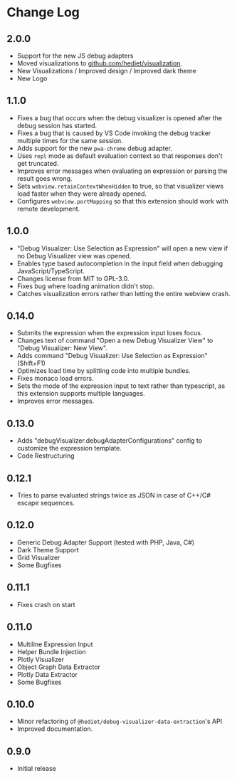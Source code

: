 # Change Log

## 2.0.0

-   Support for the new JS debug adapters
-   Moved visualizations to [github.com/hediet/visualization](https://github.com/hediet/visualization).
-   New Visualizations / Improved design / Improved dark theme
-   New Logo

## 1.1.0

-   Fixes a bug that occurs when the debug visualizer is opened after the debug session has started.
-   Fixes a bug that is caused by VS Code invoking the debug tracker multiple times for the same session.
-   Adds support for the new `pwa-chrome` debug adapter.
-   Uses `repl` mode as default evaluation context so that responses don't get truncated.
-   Improves error messages when evaluating an expression or parsing the result goes wrong.
-   Sets `webview.retainContextWhenHidden` to true, so that visualizer views load faster when they were already opened.
-   Configures `webview.portMapping` so that this extension should work with remote development.

## 1.0.0

-   "Debug Visualizer: Use Selection as Expression" will open a new view if no Debug Visualizer view was opened.
-   Enables type based autocompletion in the input field when debugging JavaScript/TypeScript.
-   Changes license from MIT to GPL-3.0.
-   Fixes bug where loading animation didn't stop.
-   Catches visualization errors rather than letting the entire webview crash.

## 0.14.0

-   Submits the expression when the expression input loses focus.
-   Changes text of command "Open a new Debug Visualizer View" to "Debug Visualizer: New View".
-   Adds command "Debug Visualizer: Use Selection as Expression" (Shift+F1)
-   Optimizes load time by splitting code into multiple bundles.
-   Fixes monaco load errors.
-   Sets the mode of the expression input to text rather than typescript, as this extension supports multiple languages.
-   Improves error messages.

## 0.13.0

-   Adds "debugVisualizer.debugAdapterConfigurations" config to customize the expression template.
-   Code Restructuring

## 0.12.1

-   Tries to parse evaluated strings twice as JSON in case of C++/C# escape sequences.

## 0.12.0

-   Generic Debug Adapter Support (tested with PHP, Java, C#)
-   Dark Theme Support
-   Grid Visualizer
-   Some Bugfixes

## 0.11.1

-   Fixes crash on start

## 0.11.0

-   Multiline Expression Input
-   Helper Bundle Injection
-   Plotly Visualizer
-   Object Graph Data Extractor
-   Plotly Data Extractor
-   Some Bugfixes

## 0.10.0

-   Minor refactoring of `@hediet/debug-visualizer-data-extraction`'s API
-   Improved documentation.

## 0.9.0

-   Initial release
